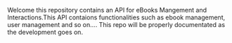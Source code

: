 Welcome this repository contains an API for eBooks Mangement and Interactions.This API contaions functionalities such as ebook management, user management and so on....
This repo will be properly documentated as the development goes on.